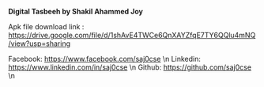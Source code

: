 **Digital Tasbeeh by Shakil Ahammed Joy**

Apk file download link : https://drive.google.com/file/d/1shAvE4TWCe6QnXAYZfqE7TY6QQlu4mNQ/view?usp=sharing

Facebook: https://www.facebook.com/saj0cse \n
Linkedin: https://www.linkedin.com/in/saj0cse \n
Github: https://github.com/saj0cse \n
